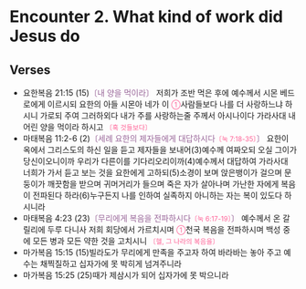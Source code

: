 #  Encounter 2. What kind of work did Jesus do

## Verses
- 요한복음 21:15 (15)<FONT COLOR="#996699">〔내 양을 먹이라〕</FONT> 저희가 조반 먹은 후에 예수께서 시몬 베드로에게 이르시되 요한의 아들 시몬아 네가 이 <SMALL><FONT COLOR="#FF6095">①</FONT></SMALL>사람들보다 나를 더 사랑하느냐 하시니 가로되 주여 그러하외다 내가 주를 사랑하는줄 주께서 아시나이다 가라사대 내 어린 양을 먹이라 하시고 <SMALL><FONT COLOR="#FF6095">〔혹 것들보다〕</FONT></SMALL>
- 마태복음 11:2-6 (2)<FONT COLOR="#996699">〔세례 요한의 제자들에게 대답하시다<SMALL><FONT COLOR="#FF6095">〔눅 7:18-35〕</FONT></SMALL>〕</FONT> 요한이 옥에서 그리스도의 하신 일을 듣고 제자들을 보내어(3)예수께 여짜오되 오실 그이가 당신이오니이까 우리가 다른이를 기다리오리이까(4)예수께서 대답하여 가라사대 너희가 가서 듣고 보는 것을 요한에게 고하되(5)소경이 보며 앉은뱅이가 걸으며 문둥이가 깨끗함을 받으며 귀머거리가 들으며 죽은 자가 살아나며 가난한 자에게 복음이 전파된다 하라(6)누구든지 나를 인하여 실족하지 아니하는 자는 복이 있도다 하시니라
- 마태복음 4:23 (23)<FONT COLOR="#996699">〔무리에게 복음을 전파하시다<SMALL><FONT COLOR="#FF6095">〔눅 6:17-19〕</FONT></SMALL>〕</FONT> 예수께서 온 갈릴리에 두루 다니사 저희 회당에서 가르치시며 <SMALL><FONT COLOR="#FF6095">①</FONT></SMALL>천국 복음을 전파하시며 백성 중에 모든 병과 모든 약한 것을 고치시니 <SMALL><FONT COLOR="#FF6095">〔헬, 그 나라의 복음을〕</FONT></SMALL>
- 마가복음 15:15 (15)빌라도가 무리에게 만족을 주고자 하여 바라바는 놓아 주고 예수는 채찍질하고 십자가에 못 박히게 넘겨주니라
- 마가복음 15:25 (25)때가 제삼시가 되어 십자가에 못 박으니라
